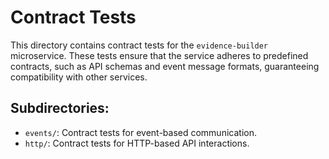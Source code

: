 # Contract Tests

This directory contains contract tests for the `evidence-builder` microservice. These tests ensure that the service adheres to predefined contracts, such as API schemas and event message formats, guaranteeing compatibility with other services.

## Subdirectories:
- `events/`: Contract tests for event-based communication.
- `http/`: Contract tests for HTTP-based API interactions.
